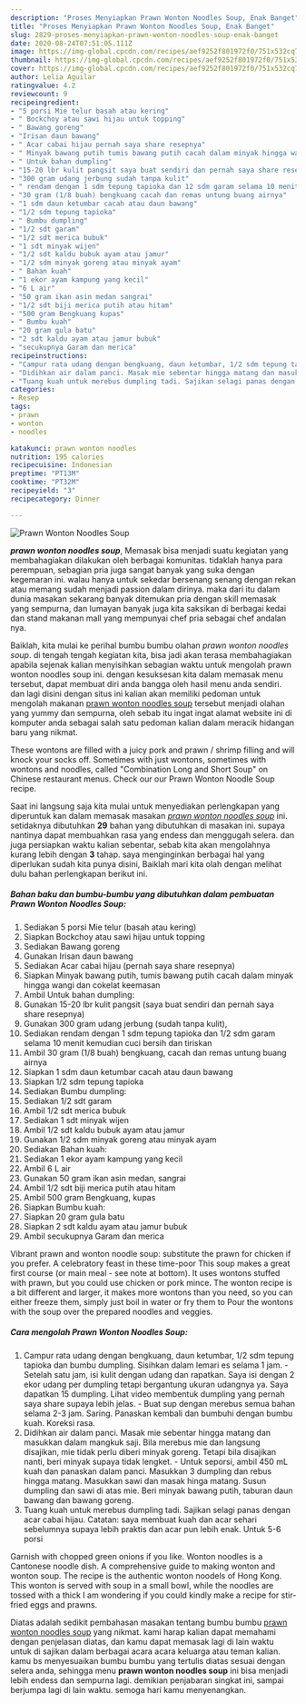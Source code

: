 ```yaml
---
description: "Proses Menyiapkan Prawn Wonton Noodles Soup, Enak Banget"
title: "Proses Menyiapkan Prawn Wonton Noodles Soup, Enak Banget"
slug: 2829-proses-menyiapkan-prawn-wonton-noodles-soup-enak-banget
date: 2020-08-24T07:51:05.111Z
image: https://img-global.cpcdn.com/recipes/aef9252f801972f0/751x532cq70/prawn-wonton-noodles-soup-foto-resep-utama.jpg
thumbnail: https://img-global.cpcdn.com/recipes/aef9252f801972f0/751x532cq70/prawn-wonton-noodles-soup-foto-resep-utama.jpg
cover: https://img-global.cpcdn.com/recipes/aef9252f801972f0/751x532cq70/prawn-wonton-noodles-soup-foto-resep-utama.jpg
author: Lelia Aguilar
ratingvalue: 4.2
reviewcount: 9
recipeingredient:
- "5 porsi Mie telur basah atau kering"
- " Bockchoy atau sawi hijau untuk topping"
- " Bawang goreng"
- "Irisan daun bawang"
- " Acar cabai hijau pernah saya share resepnya"
- " Minyak bawang putih tumis bawang putih cacah dalam minyak hingga wangi dan cokelat keemasan"
- " Untuk bahan dumpling"
- "15-20 lbr kulit pangsit saya buat sendiri dan pernah saya share resepnya"
- "300 gram udang jerbung sudah tanpa kulit"
- " rendam dengan 1 sdm tepung tapioka dan 12 sdm garam selama 10 menit kemudian cuci bersih dan tiriskan"
- "30 gram (1/8 buah) bengkuang cacah dan remas untung buang airnya"
- "1 sdm daun ketumbar cacah atau daun bawang"
- "1/2 sdm tepung tapioka"
- " Bumbu dumpling"
- "1/2 sdt garam"
- "1/2 sdt merica bubuk"
- "1 sdt minyak wijen"
- "1/2 sdt kaldu bubuk ayam atau jamur"
- "1/2 sdm minyak goreng atau minyak ayam"
- " Bahan kuah"
- "1 ekor ayam kampung yang kecil"
- "6 L air"
- "50 gram ikan asin medan sangrai"
- "1/2 sdt biji merica putih atau hitam"
- "500 gram Bengkuang kupas"
- " Bumbu kuah"
- "20 gram gula batu"
- "2 sdt kaldu ayam atau jamur bubuk"
- "secukupnya Garam dan merica"
recipeinstructions:
- "Campur rata udang dengan bengkuang, daun ketumbar, 1/2 sdm tepung tapioka dan bumbu dumpling. Sisihkan dalam lemari es selama 1 jam. - Setelah satu jam, isi kulit dengan udang dan rapatkan. Saya isi dengan 2 ekor udang per dumpling tetapi bergantung ukuran udangnya ya. Saya dapatkan 15 dumpling. Lihat video membentuk dumpling yang pernah saya share supaya lebih jelas. - Buat sup dengan merebus semua bahan selama 2-3 jam. Saring. Panaskan kembali dan bumbuhi dengan bumbu kuah. Koreksi rasa."
- "Didihkan air dalam panci. Masak mie sebentar hingga matang dan masukkan dalam mangkuk saji. Bila merebus mie dan langsung disajikan, mie tidak perlu diberi minyak goreng. Tetapi bila disajikan nanti, beri minyak supaya tidak lengket. - Untuk seporsi, ambil 450 mL kuah dan panaskan dalam panci. Masukkan 3 dumpling dan rebus hingga matang. Masukkan sawi dan masak hinga matang. Susun dumpling dan sawi di atas mie. Beri minyak bawang putih, taburan daun bawang dan bawang goreng."
- "Tuang kuah untuk merebus dumpling tadi. Sajikan selagi panas dengan acar cabai hijau. Catatan: saya membuat kuah dan acar sehari sebelumnya supaya lebih praktis dan acar pun lebih enak. Untuk 5-6 porsi"
categories:
- Resep
tags:
- prawn
- wonton
- noodles

katakunci: prawn wonton noodles 
nutrition: 195 calories
recipecuisine: Indonesian
preptime: "PT13M"
cooktime: "PT32M"
recipeyield: "3"
recipecategory: Dinner

---
```



![Prawn Wonton Noodles Soup](https://img-global.cpcdn.com/recipes/aef9252f801972f0/751x532cq70/prawn-wonton-noodles-soup-foto-resep-utama.jpg)

<b><i>prawn wonton noodles soup</i></b>, Memasak bisa menjadi suatu kegiatan yang membahagiakan dilakukan oleh berbagai komunitas. tidaklah hanya para perempuan, sebagian pria juga sangat banyak yang suka dengan kegemaran ini. walau hanya untuk sekedar bersenang senang dengan rekan atau memang sudah menjadi passion dalam dirinya. maka dari itu dalam dunia masakan sekarang banyak ditemukan pria dengan skill memasak yang sempurna, dan lumayan banyak juga kita saksikan di berbagai kedai dan stand makanan mall yang mempunyai chef pria sebagai chef andalan nya.

Baiklah, kita mulai ke perihal bumbu bumbu olahan <i>prawn wonton noodles soup</i>. di tengah tengah kegiatan kita, bisa jadi akan terasa membahagiakan apabila sejenak kalian menyisihkan sebagian waktu untuk mengolah prawn wonton noodles soup ini. dengan kesuksesan kita dalam memasak menu tersebut, dapat membuat diri anda bangga oleh hasil menu anda sendiri. dan lagi disini dengan situs ini kalian akan memiliki pedoman untuk mengolah makanan <u>prawn wonton noodles soup</u> tersebut menjadi olahan yang yummy dan sempurna, oleh sebab itu ingat ingat alamat website ini di komputer anda sebagai salah satu pedoman kalian dalam meracik hidangan baru yang nikmat.

These wontons are filled with a juicy pork and prawn / shrimp filling and will knock your socks off. Sometimes with just wontons, sometimes with wontons and noodles, called &#34;Combination Long and Short Soup&#34; on Chinese restaurant menus. Check our our Prawn Wonton Noodle Soup recipe.


Saat ini langsung saja kita mulai untuk menyediakan perlengkapan yang diperuntuk kan dalam memasak masakan <u><i>prawn wonton noodles soup</i></u> ini. setidaknya dibutuhkan <b>29</b> bahan yang dibutuhkan di masakan ini. supaya nantinya dapat membuahkan rasa yang endess dan menggugah selera. dan juga persiapkan waktu kalian sebentar, sebab kita akan mengolahnya kurang lebih dengan <b>3</b> tahap. saya menginginkan berbagai hal yang diperlukan sudah kita punya disini, Baiklah mari kita olah dengan melihat dulu bahan perlengkapan berikut ini.

<!--inarticleads1-->

##### Bahan baku dan bumbu-bumbu yang dibutuhkan dalam pembuatan Prawn Wonton Noodles Soup:

1. Sediakan 5 porsi Mie telur (basah atau kering)
1. Siapkan  Bockchoy atau sawi hijau untuk topping
1. Sediakan  Bawang goreng
1. Gunakan Irisan daun bawang
1. Sediakan  Acar cabai hijau (pernah saya share resepnya)
1. Siapkan  Minyak bawang putih, tumis bawang putih cacah dalam minyak hingga wangi dan cokelat keemasan
1. Ambil  Untuk bahan dumpling:
1. Gunakan 15-20 lbr kulit pangsit (saya buat sendiri dan pernah saya share resepnya)
1. Gunakan 300 gram udang jerbung (sudah tanpa kulit),
1. Sediakan  rendam dengan 1 sdm tepung tapioka dan 1/2 sdm garam selama 10 menit kemudian cuci bersih dan tiriskan
1. Ambil 30 gram (1/8 buah) bengkuang, cacah dan remas untung buang airnya
1. Siapkan 1 sdm daun ketumbar cacah atau daun bawang
1. Siapkan 1/2 sdm tepung tapioka
1. Sediakan  Bumbu dumpling:
1. Sediakan 1/2 sdt garam
1. Ambil 1/2 sdt merica bubuk
1. Sediakan 1 sdt minyak wijen
1. Ambil 1/2 sdt kaldu bubuk ayam atau jamur
1. Gunakan 1/2 sdm minyak goreng atau minyak ayam
1. Sediakan  Bahan kuah:
1. Sediakan 1 ekor ayam kampung yang kecil
1. Ambil 6 L air
1. Gunakan 50 gram ikan asin medan, sangrai
1. Ambil 1/2 sdt biji merica putih atau hitam
1. Ambil 500 gram Bengkuang, kupas
1. Siapkan  Bumbu kuah:
1. Siapkan 20 gram gula batu
1. Siapkan 2 sdt kaldu ayam atau jamur bubuk
1. Ambil secukupnya Garam dan merica


Vibrant prawn and wonton noodle soup: substitute the prawn for chicken if you prefer. A celebratory feast in these time-poor This soup makes a great first course (or main meal - see note at bottom). It uses wontons stuffed with prawn, but you could use chicken or pork mince. The wonton recipe is a bit different and larger, it makes more wontons than you need, so you can either freeze them, simply just boil in water or fry them to Pour the wontons with the soup over the prepared noodles and veggies. 

<!--inarticleads2-->

##### Cara mengolah Prawn Wonton Noodles Soup:

1. Campur rata udang dengan bengkuang, daun ketumbar, 1/2 sdm tepung tapioka dan bumbu dumpling. Sisihkan dalam lemari es selama 1 jam. - Setelah satu jam, isi kulit dengan udang dan rapatkan. Saya isi dengan 2 ekor udang per dumpling tetapi bergantung ukuran udangnya ya. Saya dapatkan 15 dumpling. Lihat video membentuk dumpling yang pernah saya share supaya lebih jelas. - Buat sup dengan merebus semua bahan selama 2-3 jam. Saring. Panaskan kembali dan bumbuhi dengan bumbu kuah. Koreksi rasa.
1. Didihkan air dalam panci. Masak mie sebentar hingga matang dan masukkan dalam mangkuk saji. Bila merebus mie dan langsung disajikan, mie tidak perlu diberi minyak goreng. Tetapi bila disajikan nanti, beri minyak supaya tidak lengket. - Untuk seporsi, ambil 450 mL kuah dan panaskan dalam panci. Masukkan 3 dumpling dan rebus hingga matang. Masukkan sawi dan masak hinga matang. Susun dumpling dan sawi di atas mie. Beri minyak bawang putih, taburan daun bawang dan bawang goreng.
1. Tuang kuah untuk merebus dumpling tadi. Sajikan selagi panas dengan acar cabai hijau. Catatan: saya membuat kuah dan acar sehari sebelumnya supaya lebih praktis dan acar pun lebih enak. Untuk 5-6 porsi


Garnish with chopped green onions if you like. Wonton noodles is a Cantonese noodle dish. A comprehensive guide to making wonton and wonton soup. The recipe is the authentic wonton noodels of Hong Kong. This wonton is served with soup in a small bowl, while the noodles are tossed with a thick I am wondering if you could kindly make a recipe for stir-fried eggs and prawns. 

Diatas adalah sedikit pembahasan masakan tentang bumbu bumbu <u>prawn wonton noodles soup</u> yang nikmat. kami harap kalian dapat memahami dengan penjelasan diatas, dan kamu dapat memasak lagi di lain waktu untuk di sajikan dalam berbagai acara acara keluarga atau teman kalian. kamu bs menyesuaikan bumbu bumbu yang tertulis diatas sesuai dengan selera anda, sehingga menu <b>prawn wonton noodles soup</b> ini bisa menjadi lebih endess dan sempurna lagi. demikian penjabaran singkat ini, sampai berjumpa lagi di lain waktu. semoga hari kamu menyenangkan.
